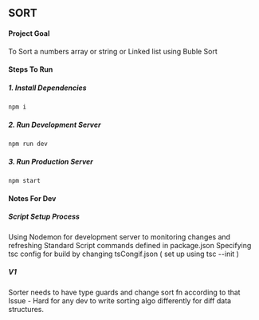## SORT

#### Project Goal

To Sort a numbers array or string or Linked list using Buble Sort

#### Steps To Run

##### 1. Install Dependencies

`npm i
`

##### 2. Run Development Server

`npm run dev
`

##### 3. Run Production Server

`npm start
`

#### Notes For Dev

##### Script Setup Process

Using Nodemon for development server to monitoring changes and refreshing
Standard Script commands defined in package.json
Specifying tsc config for build by changing tsCongif.json ( set up using tsc --init )

##### V1

Sorter needs to have type guards and change sort fn according to that
Issue - Hard for any dev to write sorting algo differently for diff data structures.
